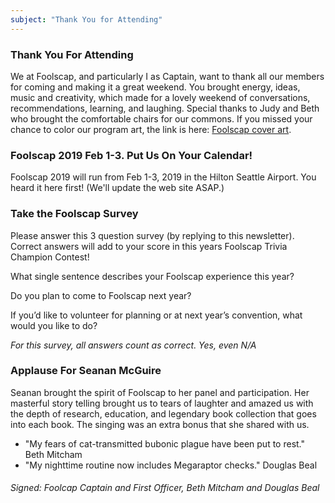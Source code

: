 ```yaml
---
subject: "Thank You for Attending"
---
```


### Thank You For Attending
We at Foolscap, and particularly I as Captain, want to thank all our members for coming and making it a great weekend. You brought energy, ideas, music and creativity, which made for a lovely weekend of conversations, recommendations, learning, and laughing. Special thanks to Judy and Beth who brought the comfortable chairs for our commons. If you missed your chance to color our program art, the link is here: [Foolscap cover art](http://files.foolscap.org/files/line-Foolscap-poster-800px-straight.png).

### Foolscap 2019 Feb 1-3. Put Us On Your Calendar!
Foolscap 2019 will run from Feb 1-3, 2019 in the Hilton Seattle Airport. You heard it here first! (We'll update the web site ASAP.)

### Take the Foolscap Survey
Please answer this 3 question survey (by replying to this newsletter). Correct answers will add to your score in this years Foolscap Trivia Champion Contest!

What single sentence describes your Foolscap experience this year?

Do you plan to come to Foolscap next year?

If you’d like to volunteer for planning or at next year’s convention, what would you like to do?

*For this survey, all answers count as correct. Yes, even N/A*

### Applause For Seanan McGuire
Seanan brought the spirit of Foolscap to her panel and participation. Her masterful story telling brought us to tears of
laughter and amazed us with the depth of research, education, and legendary book collection that goes into each book. The 
singing was an extra bonus that she shared with us.
- "My fears of cat-transmitted bubonic plague have been put to rest." Beth Mitcham
- "My nighttime routine now includes Megaraptor checks." Douglas Beal

###### Signed: Foolcap Captain and First Officer, Beth Mitcham and Douglas Beal

